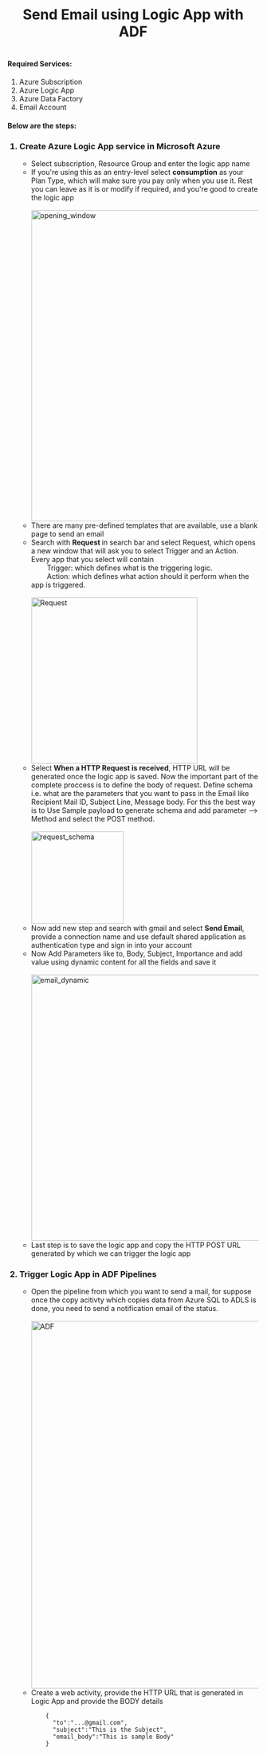 <h1 align = "center"> Send Email using Logic App with ADF<h1>

<h4>Required Services: </h4>
<ol>
  <li>Azure Subscription</li>
  <li>Azure Logic App</li>
  <li>Azure Data Factory</li>
  <li>Email Account</li>
</ol>

<h4> Below are the steps: </h4>

<ol>
    <h3><li> Create Azure Logic App service in Microsoft Azure </li></h3>
    <ul>
        <li> Select subscription, Resource Group and enter the logic app name</li>
        <li> If you're using this as an entry-level select <b>consumption</b> as your Plan Type, which will make sure you pay only when you use it. Rest you can leave as it is or modify if required, and you're good to create the logic app</li><br>
        <img width="623" alt="opening_window" src="https://user-images.githubusercontent.com/69635670/218277373-42acf3c5-8dfb-47b8-a5c1-662207f1d9bf.png"><br>
        <li> There are many pre-defined templates that are available, use a blank page to send an email</li>
        <li> Search with <b>Request </b> in search bar and select Request, which opens a new window that will ask you to select Trigger and an Action. 
            Every app that you select will contain <br> 
                &nbsp;&nbsp;&nbsp;&nbsp;&nbsp;&nbsp;&nbsp;&nbsp;Trigger: which defines what is the triggering logic.<br>
                &nbsp;&nbsp;&nbsp;&nbsp;&nbsp;&nbsp;&nbsp;&nbsp;Action: which defines what action should it perform when the app is triggered.</li><br>
        <img width="333" alt="Request" src="https://user-images.githubusercontent.com/69635670/218277374-e84878d7-85cd-4e40-ad4b-699af7cb63dc.png"><br>
        <li> Select <b> When a HTTP Request is received</b>, HTTP URL will be generated once the logic app is saved. Now the important part of the complete proccess is to define the body of request. Define schema i.e. what are the parameters that you want to pass in the Email like Recipient Mail ID, Subject Line, Message body. For this the best way is to Use Sample payload to generate schema and add parameter --> Method and select the POST method.</li><br>
        <img width="185" alt="request_schema" src="https://user-images.githubusercontent.com/69635670/218277375-9c718053-e56d-4b72-8613-ef78cf7aa688.png"><br>
        <li> Now add new step and search with gmail and select <b> Send Email</b>, provide a connection name and use default shared application as authentication type and sign in into your account </li>
        <li> Now Add Parameters like to, Body, Subject, Importance and add value using dynamic content for all the fields and save it</li><br>
      <img width="533" alt="email_dynamic" src="https://user-images.githubusercontent.com/69635670/218277372-e0f6a7c8-5305-40d4-a90e-d41c61b3b489.png">        <br>
    <li> Last step is to save the logic app and copy the HTTP POST URL generated by which we can trigger the logic app</li>
    </ul>
    <h3><li> Trigger Logic App in ADF Pipelines</li></h3>
    <ul>
      <li> Open the pipeline from which you want to send a mail, for suppose once the copy acitivty which copies data from Azure SQL to ADLS is done, you need to send a notification email of the status.</li> <br>
      <img width="736" alt="ADF" src="https://user-images.githubusercontent.com/69635670/218277368-eaf18452-f843-4c03-b4e5-f66ae262defc.png"><br>
      <li> Create a web activity, provide the HTTP URL that is generated in Logic App and provide the BODY details</li>
        
        {
          "to":"...@gmail.com",
          "subject":"This is the Subject",
          "email_body":"This is sample Body"
        }
      
